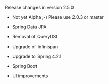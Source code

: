 Release changes in version 2.5.0

- Not yet Alpha ;-) Please use 2.0.3 or master

- Spring Data JPA
- Removal of QueryDSL
- Upgrade of Infinispan
- Upgrade to Spring 4.2.1
- Spring Boot
- UI improvements
